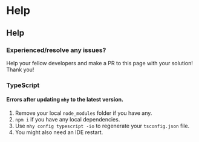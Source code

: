 # Help

## Help

### Experienced/resolve any issues?
Help your fellow developers and make a PR to this page with your solution! Thank you!

### TypeScript

#### Errors after updating `mhy` to the latest version.
1. Remove your local `node_modules` folder if you have any.
2. `npm i` if you have any local dependencies.
3. Use `mhy config typescript -io` to regenerate your `tsconfig.json` file.
4. You might also need an IDE restart.


